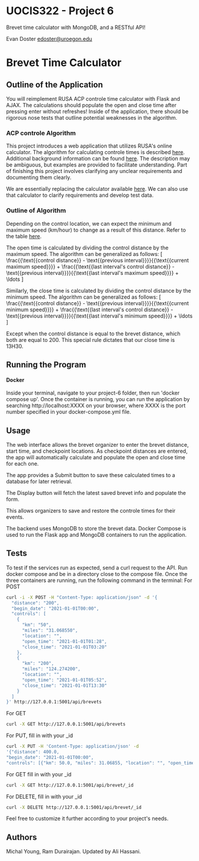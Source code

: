 # UOCIS322 - Project 6
Brevet time calculator with MongoDB, and a RESTful API!

Evan Doster
edoster@uroegon.edu

# Brevet Time Calculator

## Outline of the Application

You will reimplement RUSA ACP controle time calculator with Flask and AJAX. The calculations should populate the open and close time after pressing enter without refreshes! Inside of the application, there should be rigorous nose tests that outline potential weaknesses in the algorithm.

### ACP controle Algorithm

This project introduces a web application that utilizes RUSA's online calculator. The algorithm for calculating controle times is described [here](https://rusa.org/pages/acp-brevet-control-times-calculator). Additional background information can be found [here](https://rusa.org/pages/rulesForRiders). The description may be ambiguous, but examples are provided to facilitate understanding. Part of finishing this project involves clarifying any unclear requirements and documenting them clearly.

We are essentially replacing the calculator available [here](https://rusa.org/octime_acp.html). We can also use that calculator to clarify requirements and develop test data.

### Outline of Algorithm

Depending on the control location, we can expect the minimum and maximum speed (km/hour) to change as a result of this distance. Refer to the table [here](https://rusa.org/pages/acp-brevet-control-times-calculator).

The open time is calculated by dividing the control distance by the maximum speed. The algorithm can be generalized as follows:
\[ \frac{{\text{{control distance}} - \text{{previous interval}}}}{{\text{{current maximum speed}}}} + \frac{{\text{{last interval's control distance}} - \text{{previous interval}}}}{{\text{{last interval's maximum speed}}}} + \ldots \]

Similarly, the close time is calculated by dividing the control distance by the minimum speed. The algorithm can be generalized as follows:
\[ \frac{{\text{{control distance}} - \text{{previous interval}}}}{{\text{{current minimum speed}}}} + \frac{{\text{{last interval's control distance}} - \text{{previous interval}}}}{{\text{{last interval's minimum speed}}}} + \ldots \]

Except when the control distance is equal to the brevet distance, which both are equal to 200. This special rule dictates that our close time is 13H30.

## Running the Program

#### Docker

Inside your terminal, navigate to your project-6 folder, then run 'docker compose up'. Once the container is running, you can run the application by searching http://localhost:XXXX on your browser, where XXXX is the port number specified in your docker-compose.yml file.

## Usage

The web interface allows the brevet organizer to enter the brevet distance, start time, and checkpoint locations. As checkpoint distances are entered, the app will automatically calculate and populate the open and close time for each one.

The app provides a Submit button to save these calculated times to a database for later retrieval.

The Display button will fetch the latest saved brevet info and populate the form.

This allows organizers to save and restore the controle times for their events.

The backend uses MongoDB to store the brevet data. Docker Compose is used to run the Flask app and MongoDB containers to run the application.

## Tests

To test if the services run as expected, send a curl request to the API. Run docker compose and be in a directory close to the compose file. Once the three containers are running, run the following command in the terminal:
For POST
```bash
curl -i -X POST -H "Content-Type: application/json" -d '{
  "distance": "200",
  "begin_date": "2021-01-01T00:00",
  "controls": [
    {
      "km": "50",
      "miles": "31.068550",
      "location": "",
      "open_time": "2021-01-01T01:28",   
      "close_time": "2021-01-01T03:20"
    },
    {
      "km": "200",
      "miles": "124.274200",
      "location": "",
      "open_time": "2021-01-01T05:52",   
      "close_time": "2021-01-01T13:30"
    }
  ]
}' http://127.0.0.1:5001/api/brevets
```
For GET 
```bash
curl -X GET http://127.0.0.1:5001/api/brevets
```

For PUT, fill in with your _id
```bash
curl -X PUT -H 'Content-Type: application/json' -d 
'{"distance": 400.0, 
"begin_date": "2021-01-01T00:00", 
"controls": [{"km": 50.0, "miles": 31.06855, "location": "", "open_time": "2021-01-01T01:28", "close_time": "2021-01-01T03:20"}, {"km": 200.0, "miles": 124.2742, "location": "", "open_time": "2021-01-01T05:52", "close_time": "2021-01-01T13:30"}]}' http://127.0.0.1:5001/api/brevet/_id_
```

For GET fill in with your _id
```bash
curl -X GET http://127.0.0.1:5001/api/brevet/_id
```

For DELETE, fill in with your _id
```bash
curl -X DELETE http://127.0.0.1:5001/api/brevet/_id
```
Feel free to customize it further according to your project's needs.

## Authors
Michal Young, Ram Durairajan. Updated by Ali Hassani.

